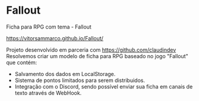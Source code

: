 # Fallout
Ficha para RPG com tema - Fallout

https://vitorsammarco.github.io/Fallout/

Projeto desenvolvido em parceria com https://github.com/claudindev
Resolvemos criar um modelo de ficha para RPG baseado no jogo "Fallout" que contém:
- Salvamento dos dados em LocalStorage.
- Sistema de pontos limitados para serem distribuidos.
- Integração com o Discord, sendo possível enviar sua ficha em canais de texto através de WebHook.
